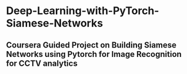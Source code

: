 # Deep-Learning-with-PyTorch-Siamese-Networks

## Coursera Guided Project on Building Siamese Networks using Pytorch for Image Recognition for CCTV analytics
